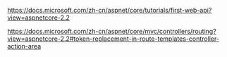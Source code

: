 https://docs.microsoft.com/zh-cn/aspnet/core/tutorials/first-web-api?view=aspnetcore-2.2

https://docs.microsoft.com/zh-cn/aspnet/core/mvc/controllers/routing?view=aspnetcore-2.2#token-replacement-in-route-templates-controller-action-area